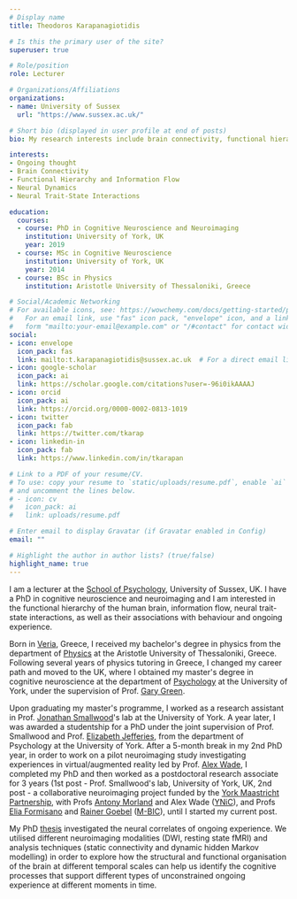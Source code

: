 ```yaml
---
# Display name
title: Theodoros Karapanagiotidis

# Is this the primary user of the site?
superuser: true

# Role/position
role: Lecturer

# Organizations/Affiliations
organizations:
- name: University of Sussex
  url: "https://www.sussex.ac.uk/"

# Short bio (displayed in user profile at end of posts)
bio: My research interests include brain connectivity, functional hierarchy, and neural dynamics.

interests:
- Ongoing thought
- Brain Connectivity
- Functional Hierarchy and Information Flow
- Neural Dynamics
- Neural Trait-State Interactions

education:
  courses:
  - course: PhD in Cognitive Neuroscience and Neuroimaging
    institution: University of York, UK
    year: 2019
  - course: MSc in Cognitive Neuroscience
    institution: University of York, UK
    year: 2014
  - course: BSc in Physics
    institution: Aristotle University of Thessaloniki, Greece

# Social/Academic Networking
# For available icons, see: https://wowchemy.com/docs/getting-started/page-builder/#icons
#   For an email link, use "fas" icon pack, "envelope" icon, and a link in the
#   form "mailto:your-email@example.com" or "/#contact" for contact widget.
social:
- icon: envelope
  icon_pack: fas
  link: mailto:t.karapanagiotidis@sussex.ac.uk  # For a direct email link, use "mailto:test@example.org".
- icon: google-scholar
  icon_pack: ai
  link: https://scholar.google.com/citations?user=-96i0ikAAAAJ
- icon: orcid
  icon_pack: ai
  link: https://orcid.org/0000-0002-0813-1019
- icon: twitter
  icon_pack: fab
  link: https://twitter.com/tkarap
- icon: linkedin-in
  icon_pack: fab
  link: https://www.linkedin.com/in/tkarapan

# Link to a PDF of your resume/CV.
# To use: copy your resume to `static/uploads/resume.pdf`, enable `ai` icons in `params.toml`, 
# and uncomment the lines below.
# - icon: cv
#   icon_pack: ai
#   link: uploads/resume.pdf

# Enter email to display Gravatar (if Gravatar enabled in Config)
email: ""

# Highlight the author in author lists? (true/false)
highlight_name: true
---
```


I am a lecturer at the [School of Psychology](https://www.sussex.ac.uk/schools/psychology/), University of Sussex, UK. I have a PhD in cognitive neuroscience and neuroimaging and I am interested in the functional hierarchy of the human brain, information flow, neural trait-state interactions, as well as their associations with behaviour and ongoing experience.

Born in [Veria](https://en.wikipedia.org/wiki/Veria), Greece, I received my bachelor's degree in physics from the department of [Physics](https://www.physics.auth.gr/en) at the Aristotle University of Thessaloniki, Greece. Following several years of physics tutoring in Greece, I changed my career path and moved to the UK, where I obtained my master's degree in cognitive neuroscience at the department of [Psychology](https://www.york.ac.uk/psychology) at the University of York, under the supervision of Prof. [Gary Green](https://www.york.ac.uk/psychology/staff/emeritusfaculty/ggrg1).

Upon graduating my master's programme, I worked as a research assistant in Prof. [Jonathan Smallwood](https://www.queensu.ca/psychology/jonathan-smallwood)'s lab at the University of York. A year later, I was awarded a studentship for a PhD under the joint supervision of Prof. Smallwood and Prof. [Elizabeth Jefferies](https://www.york.ac.uk/psychology/staff/academicstaff/ej514), from the department of Psychology at the University of York. After a 5-month break in my 2nd PhD year, in order to work on a pilot neuroimaging study investigating experiences in virtual/augmented reality led by Prof. [Alex Wade](https://www.york.ac.uk/psychology/staff/academicstaff/alex-wade), I completed my PhD and then worked as a postdoctoral research associate for 3 years (1st post - Prof. Smallwood's lab, University of York, UK, 2nd post - a collaborative neuroimaging project funded by the [York Maastricht Partnership](https://www.york.ac.uk/maastricht), with Profs [Antony Morland](https://www.york.ac.uk/psychology/staff/academicstaff/arm501) and Alex Wade ([YNiC](https://www.ynic.york.ac.uk/)), and Profs [Elia Formisano](https://www.maastrichtuniversity.nl/e.formisano) and [Rainer Goebel](https://www.maastrichtuniversity.nl/r.goebel) ([M-BIC](https://www.maastrichtuniversity.nl/research/maastricht-brain-imaging-centre)), until I started my current post.

My PhD [thesis](http://etheses.whiterose.ac.uk/25062/) investigated the neural correlates of ongoing experience. We utilised different neuroimaging modalities (DWI, resting state fMRI) and analysis techniques (static connectivity and dynamic hidden Markov modelling) in order to explore how the structural and functional organisation of the brain at different temporal scales can help us identify the cognitive processes that support different types of unconstrained ongoing experience at different moments in time.